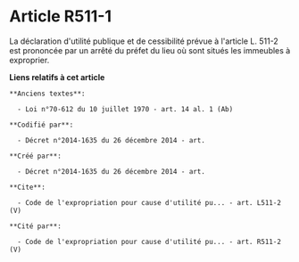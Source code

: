 # Article R511-1

La déclaration d'utilité publique et de cessibilité prévue à l'article L. 511-2 est prononcée par un arrêté du préfet du lieu
où sont situés les immeubles à exproprier.

**Liens relatifs à cet article**

	**Anciens textes**:

	  - Loi n°70-612 du 10 juillet 1970 - art. 14 al. 1 (Ab)

	**Codifié par**:

	  - Décret n°2014-1635 du 26 décembre 2014 - art.

	**Créé par**:

	  - Décret n°2014-1635 du 26 décembre 2014 - art.

	**Cite**:

	  - Code de l'expropriation pour cause d'utilité pu... - art. L511-2 (V)

	**Cité par**:

	  - Code de l'expropriation pour cause d'utilité pu... - art. R511-2 (V)
